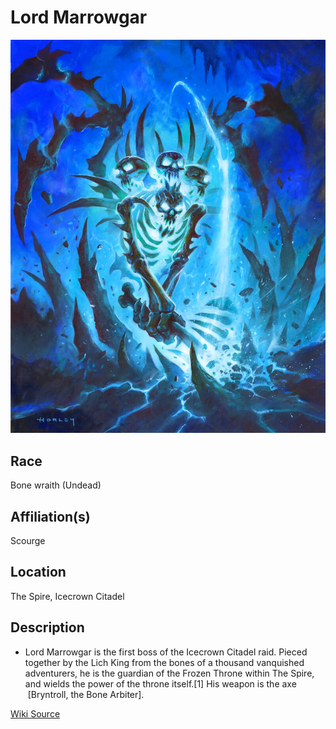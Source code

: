 # Lord Marrowgar

![Lord Marrowgar](Lord_Marrowgar.jpg)

## Race

Bone wraith (Undead)

## Affiliation(s)

Scourge

## Location

The Spire, Icecrown Citadel

## Description



- Lord Marrowgar is the first boss of the Icecrown Citadel raid. Pieced together by the Lich King from the bones of a thousand vanquished adventurers, he is the guardian of the Frozen Throne within The Spire, and wields the power of the throne itself.[1]  His weapon is the axe  [Bryntroll, the Bone Arbiter].

[Wiki Source](https://warcraft.wiki.gg/wiki/Lord_Marrowgar)
